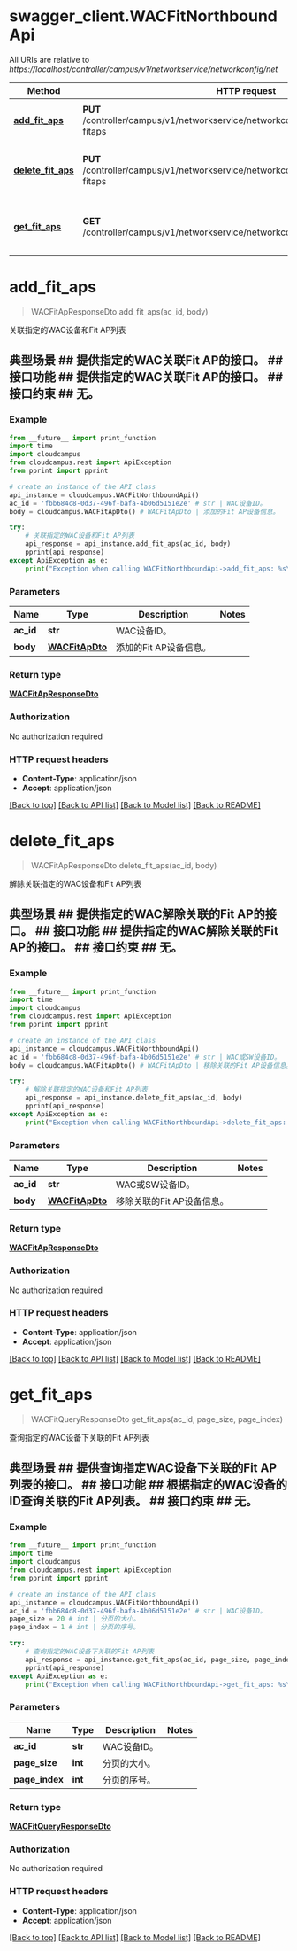 # swagger_client.WACFitNorthboundApi

All URIs are relative to *https://localhost/controller/campus/v1/networkservice/networkconfig/net*

Method | HTTP request | Description
------------- | ------------- | -------------
[**add_fit_aps**](WACFitNorthboundApi.md#add_fit_aps) | **PUT** /controller/campus/v1/networkservice/networkconfig/net/wac/{acId}/bind-fitaps | 关联指定的WAC设备和Fit AP列表
[**delete_fit_aps**](WACFitNorthboundApi.md#delete_fit_aps) | **PUT** /controller/campus/v1/networkservice/networkconfig/net/wac/{acId}/unbind-fitaps | 解除关联指定的WAC设备和Fit AP列表
[**get_fit_aps**](WACFitNorthboundApi.md#get_fit_aps) | **GET** /controller/campus/v1/networkservice/networkconfig/net/wac/{acId}/fitaps | 查询指定的WAC设备下关联的Fit AP列表


# **add_fit_aps**
> WACFitApResponseDto add_fit_aps(ac_id, body)

关联指定的WAC设备和Fit AP列表

## 典型场景 ##    提供指定的WAC关联Fit AP的接口。 ## 接口功能 ##    提供指定的WAC关联Fit AP的接口。 ## 接口约束 ##    无。 

### Example 
```python
from __future__ import print_function
import time
import cloudcampus
from cloudcampus.rest import ApiException
from pprint import pprint

# create an instance of the API class
api_instance = cloudcampus.WACFitNorthboundApi()
ac_id = 'fbb684c8-0d37-496f-bafa-4b06d5151e2e' # str | WAC设备ID。
body = cloudcampus.WACFitApDto() # WACFitApDto | 添加的Fit AP设备信息。

try: 
    # 关联指定的WAC设备和Fit AP列表
    api_response = api_instance.add_fit_aps(ac_id, body)
    pprint(api_response)
except ApiException as e:
    print("Exception when calling WACFitNorthboundApi->add_fit_aps: %s\n" % e)
```

### Parameters

Name | Type | Description  | Notes
------------- | ------------- | ------------- | -------------
 **ac_id** | **str**| WAC设备ID。 | 
 **body** | [**WACFitApDto**](WACFitApDto.md)| 添加的Fit AP设备信息。 | 

### Return type

[**WACFitApResponseDto**](WACFitApResponseDto.md)

### Authorization

No authorization required

### HTTP request headers

 - **Content-Type**: application/json
 - **Accept**: application/json

[[Back to top]](#) [[Back to API list]](../README.md#documentation-for-api-endpoints) [[Back to Model list]](../README.md#documentation-for-models) [[Back to README]](../README.md)

# **delete_fit_aps**
> WACFitApResponseDto delete_fit_aps(ac_id, body)

解除关联指定的WAC设备和Fit AP列表

## 典型场景 ##    提供指定的WAC解除关联的Fit AP的接口。 ## 接口功能 ##    提供指定的WAC解除关联的Fit AP的接口。 ## 接口约束 ##    无。 

### Example 
```python
from __future__ import print_function
import time
import cloudcampus
from cloudcampus.rest import ApiException
from pprint import pprint

# create an instance of the API class
api_instance = cloudcampus.WACFitNorthboundApi()
ac_id = 'fbb684c8-0d37-496f-bafa-4b06d5151e2e' # str | WAC或SW设备ID。
body = cloudcampus.WACFitApDto() # WACFitApDto | 移除关联的Fit AP设备信息。

try: 
    # 解除关联指定的WAC设备和Fit AP列表
    api_response = api_instance.delete_fit_aps(ac_id, body)
    pprint(api_response)
except ApiException as e:
    print("Exception when calling WACFitNorthboundApi->delete_fit_aps: %s\n" % e)
```

### Parameters

Name | Type | Description  | Notes
------------- | ------------- | ------------- | -------------
 **ac_id** | **str**| WAC或SW设备ID。 | 
 **body** | [**WACFitApDto**](WACFitApDto.md)| 移除关联的Fit AP设备信息。 | 

### Return type

[**WACFitApResponseDto**](WACFitApResponseDto.md)

### Authorization

No authorization required

### HTTP request headers

 - **Content-Type**: application/json
 - **Accept**: application/json

[[Back to top]](#) [[Back to API list]](../README.md#documentation-for-api-endpoints) [[Back to Model list]](../README.md#documentation-for-models) [[Back to README]](../README.md)

# **get_fit_aps**
> WACFitQueryResponseDto get_fit_aps(ac_id, page_size, page_index)

查询指定的WAC设备下关联的Fit AP列表

## 典型场景 ##    提供查询指定WAC设备下关联的Fit AP列表的接口。 ## 接口功能 ##    根据指定的WAC设备的ID查询关联的Fit AP列表。 ## 接口约束 ##    无。 

### Example 
```python
from __future__ import print_function
import time
import cloudcampus
from cloudcampus.rest import ApiException
from pprint import pprint

# create an instance of the API class
api_instance = cloudcampus.WACFitNorthboundApi()
ac_id = 'fbb684c8-0d37-496f-bafa-4b06d5151e2e' # str | WAC设备ID。
page_size = 20 # int | 分页的大小。
page_index = 1 # int | 分页的序号。

try: 
    # 查询指定的WAC设备下关联的Fit AP列表
    api_response = api_instance.get_fit_aps(ac_id, page_size, page_index)
    pprint(api_response)
except ApiException as e:
    print("Exception when calling WACFitNorthboundApi->get_fit_aps: %s\n" % e)
```

### Parameters

Name | Type | Description  | Notes
------------- | ------------- | ------------- | -------------
 **ac_id** | **str**| WAC设备ID。 | 
 **page_size** | **int**| 分页的大小。 | 
 **page_index** | **int**| 分页的序号。 | 

### Return type

[**WACFitQueryResponseDto**](WACFitQueryResponseDto.md)

### Authorization

No authorization required

### HTTP request headers

 - **Content-Type**: application/json
 - **Accept**: application/json

[[Back to top]](#) [[Back to API list]](../README.md#documentation-for-api-endpoints) [[Back to Model list]](../README.md#documentation-for-models) [[Back to README]](../README.md)

